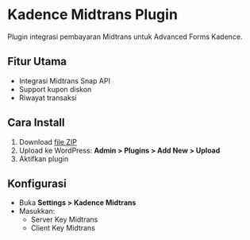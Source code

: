 # Kadence Midtrans Plugin

Plugin integrasi pembayaran Midtrans untuk Advanced Forms Kadence.

## Fitur Utama
- Integrasi Midtrans Snap API
- Support kupon diskon
- Riwayat transaksi

## Cara Install
1. Download [file ZIP](https://github.com/Syimen/kadence-midtrans-plugin/archive/main.zip)
2. Upload ke WordPress: **Admin > Plugins > Add New > Upload**
3. Aktifkan plugin

## Konfigurasi
- Buka **Settings > Kadence Midtrans**
- Masukkan:
  - Server Key Midtrans
  - Client Key Midtrans
